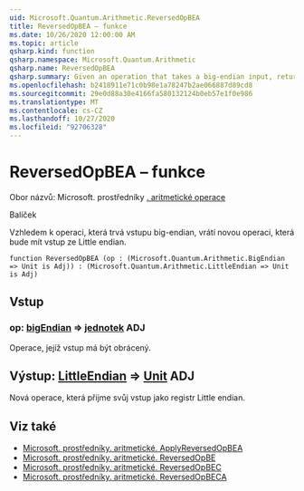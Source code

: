 ```yaml
---
uid: Microsoft.Quantum.Arithmetic.ReversedOpBEA
title: ReversedOpBEA – funkce
ms.date: 10/26/2020 12:00:00 AM
ms.topic: article
qsharp.kind: function
qsharp.namespace: Microsoft.Quantum.Arithmetic
qsharp.name: ReversedOpBEA
qsharp.summary: Given an operation that takes a big-endian input, returns a new operation that takes a little-endian input.
ms.openlocfilehash: b2418911e71c0b98e1a78247b2ae066887d89cd8
ms.sourcegitcommit: 29e0d88a30e4166fa580132124b0eb57e1f0e986
ms.translationtype: MT
ms.contentlocale: cs-CZ
ms.lasthandoff: 10/27/2020
ms.locfileid: "92706328"
---
```

# <a name="reversedopbea-function"></a>ReversedOpBEA – funkce

Obor názvů: Microsoft. prostředníky [. aritmetické operace](xref:Microsoft.Quantum.Arithmetic)

Balíček [](https://nuget.org/packages/)


Vzhledem k operaci, která trvá vstupu big-endian, vrátí novou operaci, která bude mít vstup ze Little endian.

```qsharp
function ReversedOpBEA (op : (Microsoft.Quantum.Arithmetic.BigEndian => Unit is Adj)) : (Microsoft.Quantum.Arithmetic.LittleEndian => Unit is Adj)
```


## <a name="input"></a>Vstup

### <a name="op--bigendian--unit-adj"></a>op: [bigEndian](xref:Microsoft.Quantum.Arithmetic.BigEndian) => [jednotek](xref:microsoft.quantum.lang-ref.unit) ADJ

Operace, jejíž vstup má být obrácený.



## <a name="output--littleendian--unit-adj"></a>Výstup: [LittleEndian](xref:Microsoft.Quantum.Arithmetic.LittleEndian) => [Unit](xref:microsoft.quantum.lang-ref.unit) ADJ

Nová operace, která přijme svůj vstup jako registr Little endian.

## <a name="see-also"></a>Viz také

- [Microsoft. prostředníky. aritmetické. ApplyReversedOpBEA](xref:Microsoft.Quantum.Arithmetic.ApplyReversedOpBEA)
- [Microsoft. prostředníky. aritmetické. ReversedOpBE](xref:Microsoft.Quantum.Arithmetic.ReversedOpBE)
- [Microsoft. prostředníky. aritmetické. ReversedOpBEC](xref:Microsoft.Quantum.Arithmetic.ReversedOpBEC)
- [Microsoft. prostředníky. aritmetické. ReversedOpBECA](xref:Microsoft.Quantum.Arithmetic.ReversedOpBECA)